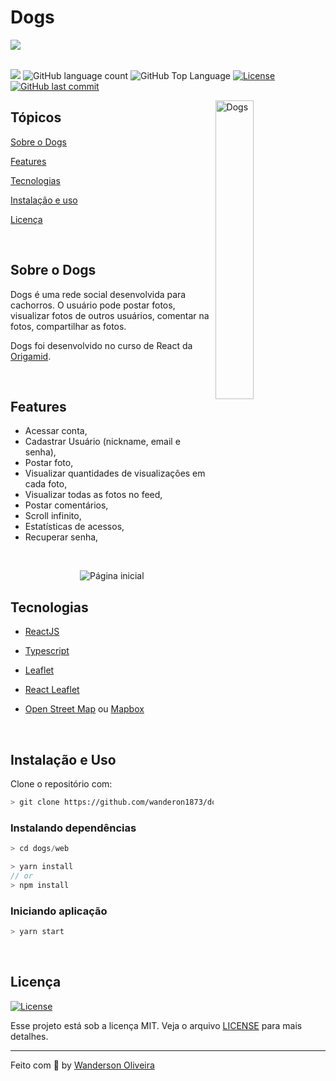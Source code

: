 # Dogs

<img align="center" src=".github/capa_happy.png">

<br>
<br>

<p>
  <img src="https://img.shields.io/badge/made%20by-Wanderson%20Oliveira-04D361?style=flat-square">
  <img alt="GitHub language count" src="https://img.shields.io/github/languages/count/wanderson1873/dogs?color=04D361&style=flat-square">
  <img alt="GitHub Top Language" src="https://img.shields.io/github/languages/top/wanderson1873/dogs?color=04D361&style=flat-square">
  <a href="https://opensource.org/licenses/MIT">
    <img alt="License" src="https://img.shields.io/badge/license-MIT-04D361?style=flat-square">
  </a>
  <a href="https://github.com/wanderson1873/dogs/commits/master">
    <img alt="GitHub last commit" src="https://img.shields.io/github/last-commit/wanderson1873/dogs?color=04D361&style=flat-square">
  </a>
</p>

<img align="right" src="web/src/images/landing.svg?raw=true" width="35%" alt="Dogs">

## Tópicos 

[Sobre o Dogs](#sobre-o-dogs)

[Features](#features)

[Tecnologias](#tecnologias)

[Instalação e uso](#instalação-e-uso)

[Licença](#licença)

<br>

## Sobre o Dogs

Dogs é uma rede social desenvolvida para cachorros. O usuário pode postar fotos, visualizar fotos de outros usuários, comentar na fotos, compartilhar as fotos.

Dogs foi desenvolvido no curso de React da [Origamid](https://www.origamid.com/curso/react-completo/).

<br>

## Features
 - Acessar conta,
 - Cadastrar Usuário (nickname, email e senha),
 - Postar foto,
 - Visualizar quantidades de visualizações em cada foto,
 - Visualizar todas as fotos no feed,
 - Postar comentários,
 - Scroll infinito,
 - Estatísticas de acessos,
 - Recuperar senha,

<br>

<p align="center">
  <img src=".github/device.png" alt="Página inicial">
</p>

## Tecnologias

  - [ReactJS](https://reactjs.org/)
  - [Typescript](https://www.typescriptlang.org/)

  - [Leaflet](https://leafletjs.com/)
  - [React Leaflet](https://react-leaflet.js.org/)
  - [Open Street Map](https://www.openstreetmap.org/) ou [Mapbox](https://www.mapbox.com/)

<br>

## Instalação e Uso

Clone o repositório com:

```bash
> git clone https://github.com/wanderon1873/dogs.git
```

### Instalando dependências

```js
> cd dogs/web

> yarn install
// or
> npm install
```

### Iniciando aplicação

```bash
> yarn start
```

<br>

## Licença
<a href="https://opensource.org/licenses/MIT">
    <img alt="License" src="https://img.shields.io/badge/license-MIT-04D361?style=flat-square">
</a>

<br>

Esse projeto está sob a licença MIT. Veja o arquivo [LICENSE](/LICENSE) para mais detalhes.

---

Feito com :purple_heart: by [Wanderson Oliveira](https://github.com/wanderson1873)